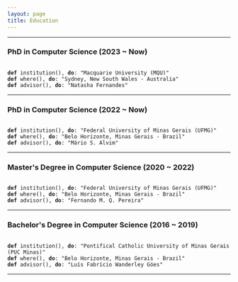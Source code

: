 ```yaml
---
layout: page
title: Education
---
```



---

### PhD in Computer Science (2023 ~ Now)
<code>
<strong>def</strong> institution(), <strong>do</strong>: "Macquarie University (MQU)"
<strong>def</strong> where(), <strong>do</strong>: "Sydney, New South Wales - Australia"
<strong>def</strong> advisor(), <strong>do</strong>: "Natasha Fernandes"
</code>

---

### PhD in Computer Science (2022 ~ Now)
<code>
<strong>def</strong> institution(), <strong>do</strong>: "Federal University of Minas Gerais (UFMG)"
<strong>def</strong> where(), <strong>do</strong>: "Belo Horizonte, Minas Gerais - Brazil"
<strong>def</strong> advisor(), <strong>do</strong>: "Mário S. Alvim"
</code>

---

### Master's Degree in Computer Science (2020 ~ 2022)
<code>
<strong>def</strong> institution(), <strong>do</strong>: "Federal University of Minas Gerais (UFMG)"
<strong>def</strong> where(), <strong>do</strong>: "Belo Horizonte, Minas Gerais - Brazil"
<strong>def</strong> advisor(), <strong>do</strong>: "Fernando M. Q. Pereira"
</code>

---

### Bachelor's Degree in Computer Science (2016 ~ 2019)
<code>
<strong>def</strong> institution(), <strong>do</strong>: "Pontifical Catholic University of Minas Gerais (PUC Minas)"
<strong>def</strong> where(), <strong>do</strong>: "Belo Horizonte, Minas Gerais - Brazil"
<strong>def</strong> advisor(), <strong>do</strong>: "Luís Fabrício Wanderley Góes"
</code>

---
